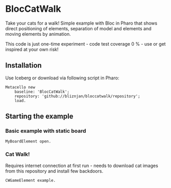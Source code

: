 # BlocCatWalk
Take your cats for a walk! Simple example with Bloc in Pharo that shows direct positioning of elements, separation of model and elements and moving elements by animation.

This code is just one-time experiment - code test coverage 0 % - use or get inspired at your own risk!

## Installation
Use Iceberg or download via following script in Pharo:

```
Metacello new
    baseline: 'BlocCatWalk';
    repository: 'github://bliznjan/bloccatwalk/repository';
    load.
```
## Starting the example

### Basic example with static board

```
MyBoardElement open.
```
### Cat Walk!

Requires internet connection at first run - needs to download cat images from this repository and install few backdoors.

```
CWGameElement example.
```
